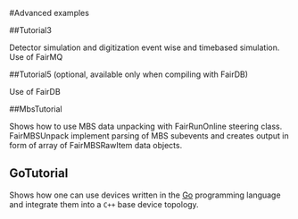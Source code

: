 #Advanced examples

##Tutorial3

Detector simulation and digitization event wise and timebased simulation.
Use of FairMQ 


##Tutorial5 (optional, available only when compiling with FairDB)

Use of FairDB

##MbsTutorial

Shows how to use MBS data unpacking with FairRunOnline steering class. FairMBSUnpack implement parsing of MBS subevents and 
creates output in form of array of FairMBSRawItem data objects.

## GoTutorial

Shows how one can use devices written in the [Go](https://golang.org)
programming language and integrate them into a `C++` base device topology.

